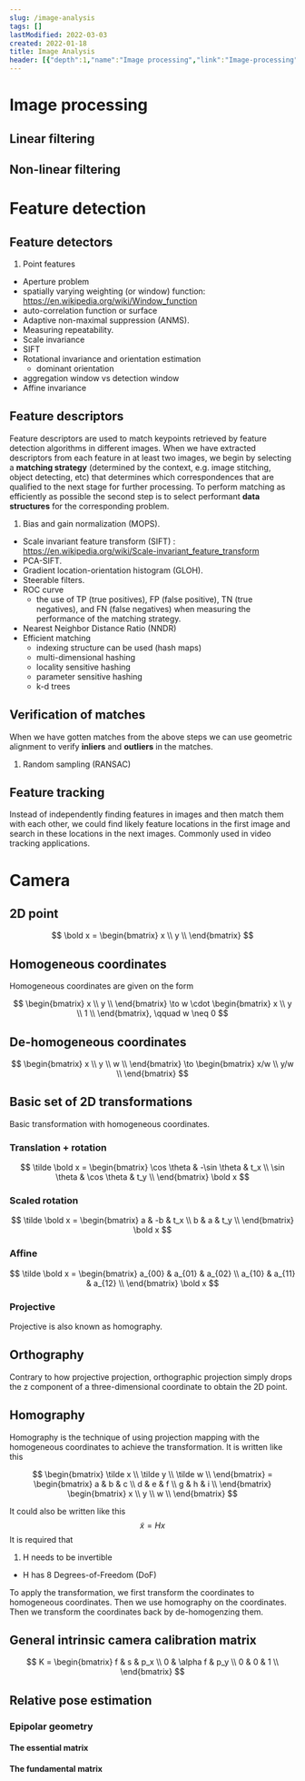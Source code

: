 ```yaml
---
slug: /image-analysis
tags: []
lastModified: 2022-03-03
created: 2022-01-18
title: Image Analysis
header: [{"depth":1,"name":"Image processing","link":"Image-processing"},{"depth":2,"name":"Linear filtering","link":"Linear-filtering"},{"depth":2,"name":"Non-linear filtering","link":"Non-linear-filtering"},{"depth":1,"name":"Feature detection","link":"Feature-detection"},{"depth":2,"name":"Feature detectors","link":"Feature-detectors"},{"depth":2,"name":"Feature descriptors","link":"Feature-descriptors"},{"depth":2,"name":"Verification of matches","link":"Verification-of-matches"},{"depth":2,"name":"Feature tracking","link":"Feature-tracking"},{"depth":1,"name":"Camera","link":"Camera"},{"depth":2,"name":"2D point","link":"2D-point"},{"depth":2,"name":"Homogeneous coordinates","link":"Homogeneous-coordinates"},{"depth":2,"name":"De-homogeneous coordinates","link":"De-homogeneous-coordinates"},{"depth":2,"name":"Basic set of 2D transformations","link":"Basic-set-of-2D-transformations"},{"depth":3,"name":"Translation + rotation","link":"Translation-+-rotation"},{"depth":3,"name":"Scaled rotation","link":"Scaled-rotation"},{"depth":3,"name":"Affine","link":"Affine"},{"depth":3,"name":"Projective","link":"Projective"},{"depth":2,"name":"Orthography","link":"Orthography"},{"depth":2,"name":"Homography","link":"Homography"},{"depth":2,"name":"General intrinsic camera calibration matrix","link":"General-intrinsic-camera-calibration-matrix"},{"depth":2,"name":"Relative pose estimation","link":"Relative-pose-estimation"},{"depth":3,"name":"Epipolar geometry","link":"Epipolar-geometry"},{"depth":4,"name":"The essential matrix","link":"The-essential-matrix"},{"depth":4,"name":"The fundamental matrix","link":"The-fundamental-matrix"}]
---
```


# Image processing

## Linear filtering

## Non-linear filtering

# Feature detection

##  Feature detectors

1. Point features
- Aperture problem
- spatially varying weighting (or window) function: https://en.wikipedia.org/wiki/Window_function
- auto-correlation function or surface
- Adaptive non-maximal suppression (ANMS).
- Measuring repeatability.
- Scale invariance
- SIFT
- Rotational invariance and orientation estimation
    - dominant orientation
- aggregation window vs detection window
- Affine invariance

## Feature descriptors
Feature descriptors are used to match keypoints retrieved by feature detection algorithms in different images. When we have extracted descriptors from each feature in at least two images, we begin by selecting a **matching strategy** (determined by the context, e.g. image stitching, object detecting, etc) that determines which correspondences that are qualified to the next stage for further processing. To perform matching as efficiently as possible the second step is to select performant **data structures** for the corresponding problem.
1. Bias and gain normalization (MOPS).
- Scale invariant feature transform (SIFT) : https://en.wikipedia.org/wiki/Scale-invariant_feature_transform
- PCA-SIFT.
- Gradient location-orientation histogram (GLOH).
- Steerable filters.
- ROC curve
    - the use of TP (true positives), FP (false positive), TN (true negatives), and FN (false negatives) when measuring the performance of the matching strategy.
- Nearest Neighbor Distance Ratio (NNDR)
- Efficient matching
    - indexing structure can be used (hash maps)
    - multi-dimensional hashing
    - locality sensitive hashing
    - parameter sensitive hashing
    - k-d trees

## Verification of matches
When we have gotten matches from the above steps we can use geometric alignment to verify **inliers** and **outliers** in the matches.
1. Random sampling (RANSAC)

## Feature tracking
Instead of independently finding features in images and then match them with each other, we could find likely feature locations in the first image and search in these locations in the next images. Commonly used in video tracking applications.



# Camera

## 2D point
$$
\bold x = \begin{bmatrix}
    x  \\
    y \\
\end{bmatrix}
$$

## Homogeneous coordinates

Homogeneous coordinates are given on the form

$$
\begin{bmatrix}
    x \\
    y \\
\end{bmatrix} \to
w \cdot \begin{bmatrix}
    x \\
    y \\
    1 \\
\end{bmatrix}, \qquad w \neq 0
$$

## De-homogeneous coordinates

$$
\begin{bmatrix}
    x \\
    y \\
    w \\
\end{bmatrix} \to
\begin{bmatrix}
    x/w \\
    y/w \\
\end{bmatrix}
$$

## Basic set of 2D transformations

Basic transformation with homogeneous coordinates.

### Translation + rotation
$$
\tilde \bold x = \begin{bmatrix}
    \cos \theta & -\sin \theta & t_x \\
    \sin \theta & \cos \theta & t_y \\
\end{bmatrix}
\bold x
$$
### Scaled rotation
$$
\tilde \bold x = \begin{bmatrix}
    a & -b & t_x \\
    b & a & t_y \\
\end{bmatrix}
\bold x
$$
### Affine
$$
\tilde \bold x = \begin{bmatrix}
    a_{00} & a_{01} & a_{02} \\
    a_{10} & a_{11} & a_{12} \\
\end{bmatrix}
\bold x
$$

### Projective
Projective is also known as homography.

## Orthography
Contrary to how projective projection, orthographic projection simply drops the z component of a three-dimensional coordinate to obtain the 2D point.

## Homography
Homography is the technique of using projection mapping with the homogeneous coordinates to achieve the transformation. It is written like this

$$
\begin{bmatrix}
    \tilde x \\
    \tilde y \\
    \tilde w \\
\end{bmatrix} =
\begin{bmatrix}
    a & b & c \\
    d & e & f \\
    g & h & i \\
\end{bmatrix}
\begin{bmatrix}
    x \\
    y \\
    w \\
\end{bmatrix}
$$

It could also be written like this
$$
\tilde x = H x
$$
It is required that

1. H needs to be invertible
- H has 8 Degrees-of-Freedom (DoF)

To apply the transformation, we first transform the coordinates to homogeneous coordinates. Then we use homography on the coordinates. Then we transform the coordinates back by de-homogenzing them.


## General intrinsic camera calibration matrix

$$
K = \begin{bmatrix}
    f & s & p_x \\
    0 & \alpha f & p_y \\
    0 & 0 & 1 \\
\end{bmatrix}
$$

## Relative pose estimation

### Epipolar geometry

#### The essential matrix
#### The fundamental matrix



